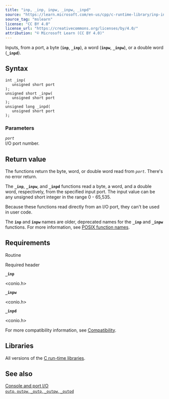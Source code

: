 ```yaml
---
title: "inp, _inp, inpw, _inpw, _inpd"
source: "https://learn.microsoft.com/en-us/cpp/c-runtime-library/inp-inpw-inpd?view=msvc-170"
source_tag: "mslearn"
license: "CC BY 4.0"
license_url: "https://creativecommons.org/licenses/by/4.0/"
attribution: "© Microsoft Learn (CC BY 4.0)"
---
```

Inputs, from a port, a byte (**`inp`**, **`_inp`**), a word (**`inpw`**, **`_inpw`**), or a double word (**`_inpd`**).

## Syntax

```
int _inp(
   unsigned short port
);
unsigned short _inpw(
   unsigned short port
);
unsigned long _inpd(
   unsigned short port
);
```

### Parameters

_`port`_  
I/O port number.

## Return value

The functions return the byte, word, or double word read from _`port`_. There's no error return.

The **`_inp`**, **`_inpw`**, and **`_inpd`** functions read a byte, a word, and a double word, respectively, from the specified input port. The input value can be any unsigned short integer in the range 0 - 65,535.

Because these functions read directly from an I/O port, they can't be used in user code.

The **`inp`** and **`inpw`** names are older, deprecated names for the **`_inp`** and **`_inpw`** functions. For more information, see [POSIX function names](https://learn.microsoft.com/en-us/cpp/error-messages/compiler-warnings/compiler-warning-level-3-c4996?view=msvc-170#posix-function-names).

## Requirements

Routine

Required header

**`_inp`**

<conio.h>

**`_inpw`**

<conio.h>

**`_inpd`**

<conio.h>

For more compatibility information, see [Compatibility](https://learn.microsoft.com/en-us/cpp/c-runtime-library/compatibility?view=msvc-170).

## Libraries

All versions of the [C run-time libraries](https://learn.microsoft.com/en-us/cpp/c-runtime-library/crt-library-features?view=msvc-170).

## See also

[Console and port I/O](https://learn.microsoft.com/en-us/cpp/c-runtime-library/console-and-port-i-o?view=msvc-170)  
[`outp`, `outpw`, `_outp`, `_outpw`, `_outpd`](https://learn.microsoft.com/en-us/cpp/c-runtime-library/outp-outpw-outpd?view=msvc-170)